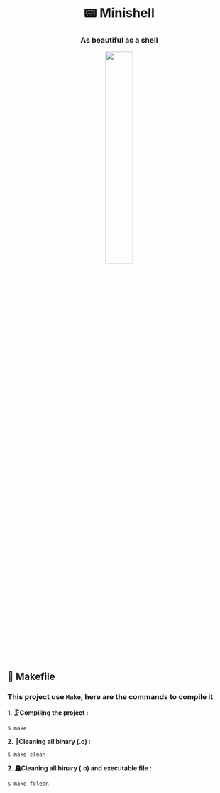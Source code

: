 
<div align="center">
  <h1>📟 Minishell</h1>
  <h3>As beautiful as a shell</h3>
  <a href="https://open.spotify.com/track/18pedqpot9iF1Z7Ol3YHmc" target="_blank"><img src=https://www.podcastjournal.net/photo/art/default/3659590-5359889.jpg?v=1326539099 width="35%">
  </a></img>
</div>


## 🔩 Makefile

### This project use `Make`, here are the commands to compile it

**1. 🗜️Compiling the project :**

```shell
$ make
```

**2. 🧹Cleaning all binary (.o) :**

```shell
$ make clean
```

**2. 🪦Cleaning all binary (.o) and executable file :**

```shell
$ make fclean
```

